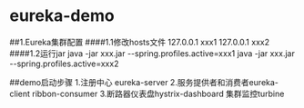 # eureka-demo

##1.Eureka集群配置
####1.1修改hosts文件
127.0.0.1 xxx1
127.0.0.1 xxx2
####1.2运行jar
java -jar xxx.jar --spring.profiles.active=xxx1
java -jar xxx.jar --spring.profiles.active=xxx2


##demo启动步骤
1.注册中心 eureka-server
2.服务提供者和消费者eureka-client ribbon-consumer
3.断路器仪表盘hystrix-dashboard 集群监控turbine